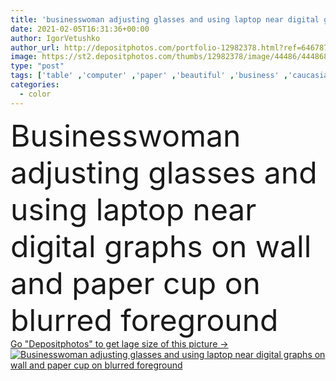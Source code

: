 ```yaml
---
title: 'businesswoman adjusting glasses and using laptop near digital graphs on wall and paper cup on blurred foreground'
date: 2021-02-05T16:31:36+00:00
author: IgorVetushko
author_url: http://depositphotos.com/portfolio-12982378.html?ref=64678756
image: https://st2.depositphotos.com/thumbs/12982378/image/44486/444868470/api_thumb_450.jpg?forcejpeg=true
type: "post"
tags: ['table' ,'computer' ,'paper' ,'beautiful' ,'business' ,'caucasian' ,'protection' ,'brunette' ,'technology' ,'drink' ,'blur' ,'office' ,'suit' ,'beverage' ,'woman' ,'device' ,'digital' ,'laptop' ,'work' ,'pen' ,'desk' ,'information' ,'indoors' ,'safety' ,'profession' ,'online' ,'system' ,'attractive' ,'glasses' ,'control' ,'gadget' ,'workplace' ,'adjusting' ,'stationery' ,'businesswoman' ,'cyber' ,'privacy' ,'charts' ,'graphs' ,'one person' ,'paper cup' ,'internet security' ,'coffee to go' ,'it security' ,'color filter' ]
categories: 
  - color
---
```

<div aling="center">
            <font size="60"> Businesswoman adjusting glasses and using laptop near digital graphs on wall and paper cup on blurred foreground</font>   
</div>
<div>
    <a href='https://depositphotos.com/444868470/stock-photo-businesswoman-adjusting-glasses-using-laptop.html?ref=64678756' target=_blank > Go "Depositphotos" to get lage size of this picture ->
        <img href='https://depositphotos.com/444868470/stock-photo-businesswoman-adjusting-glasses-using-laptop.html?ref=64678756' src='https://st2.depositphotos.com/12982378/44486/i/950/depositphotos_444868470-stock-photo-businesswoman-adjusting-glasses-using-laptop.jpg?forcejpeg=true' alt='Businesswoman adjusting glasses and using laptop near digital graphs on wall and paper cup on blurred foreground' >
    </a>
</div>
